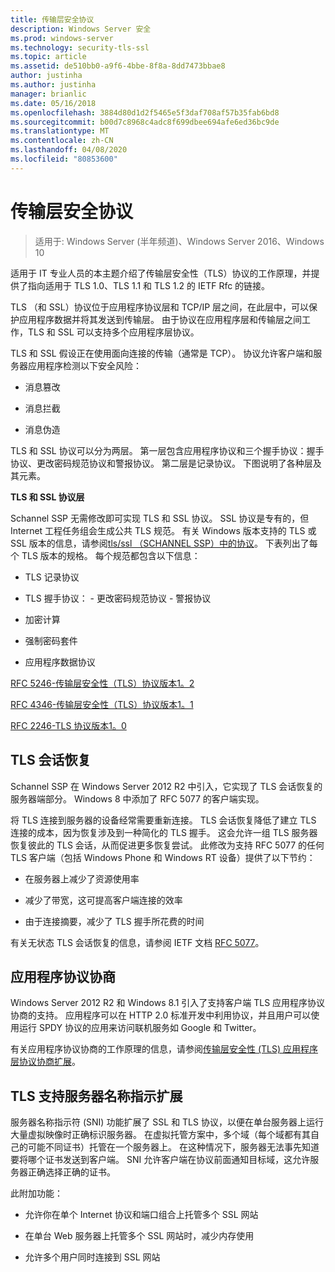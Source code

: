 ```yaml
---
title: 传输层安全协议
description: Windows Server 安全
ms.prod: windows-server
ms.technology: security-tls-ssl
ms.topic: article
ms.assetid: de510bb0-a9f6-4bbe-8f8a-8dd7473bbae8
author: justinha
ms.author: justinha
manager: brianlic
ms.date: 05/16/2018
ms.openlocfilehash: 3884d80d1d2f5465e5f3daf708af57b35fab6bd8
ms.sourcegitcommit: b00d7c8968c4adc8f699dbee694afe6ed36bc9de
ms.translationtype: MT
ms.contentlocale: zh-CN
ms.lasthandoff: 04/08/2020
ms.locfileid: "80853600"
---
```

# <a name="transport-layer-security-protocol"></a>传输层安全协议

>适用于: Windows Server (半年频道)、Windows Server 2016、Windows 10

适用于 IT 专业人员的本主题介绍了传输层安全性（TLS）协议的工作原理，并提供了指向适用于 TLS 1.0、TLS 1.1 和 TLS 1.2 的 IETF Rfc 的链接。

TLS （和 SSL）协议位于应用程序协议层和 TCP/IP 层之间，在此层中，可以保护应用程序数据并将其发送到传输层。 由于协议在应用程序层和传输层之间工作，TLS 和 SSL 可以支持多个应用程序层协议。

TLS 和 SSL 假设正在使用面向连接的传输（通常是 TCP）。 协议允许客户端和服务器应用程序检测以下安全风险：

-   消息篡改

-   消息拦截

-   消息伪造

TLS 和 SSL 协议可以分为两层。 第一层包含应用程序协议和三个握手协议：握手协议、更改密码规范协议和警报协议。 第二层是记录协议。 下图说明了各种层及其元素。

**TLS 和 SSL 协议层**


Schannel SSP 无需修改即可实现 TLS 和 SSL 协议。 SSL 协议是专有的，但 Internet 工程任务组会生成公共 TLS 规范。 有关 Windows 版本支持的 TLS 或 SSL 版本的信息，请参阅[tls/ssl （SCHANNEL SSP）中的协议](https://msdn.microsoft.com/library/windows/desktop/mt808159(v=vs.85).aspx)。 下表列出了每个 TLS 版本的规格。 每个规范都包含以下信息：

-   TLS 记录协议

-   TLS 握手协议： \- 更改密码规范协议 \- 警报协议

-   加密计算

-   强制密码套件

-   应用程序数据协议

[RFC 5246-传输层安全性（TLS）协议版本1。2](http://tools.ietf.org/html/rfc5246)

[RFC 4346-传输层安全性（TLS）协议版本1。1](http://tools.ietf.org/html/rfc4346)

[RFC 2246-TLS 协议版本1。0](http://tools.ietf.org/html/rfc2246)

## <a name="tls-session-resumption"></a><a name="BKMK_SessionResumption"></a>TLS 会话恢复
Schannel SSP 在 Windows Server 2012 R2 中引入，它实现了 TLS 会话恢复的服务器端部分。 Windows 8 中添加了 RFC 5077 的客户端实现。

将 TLS 连接到服务器的设备经常需要重新连接。 TLS 会话恢复降低了建立 TLS 连接的成本，因为恢复涉及到一种简化的 TLS 握手。 这会允许一组 TLS 服务器恢复彼此的 TLS 会话，从而促进更多恢复尝试。 此修改为支持 RFC 5077 的任何 TLS 客户端（包括 Windows Phone 和 Windows RT 设备）提供了以下节约：

-   在服务器上减少了资源使用率

-   减少了带宽，这可提高客户端连接的效率

-   由于连接摘要，减少了 TLS 握手所花费的时间

有关无状态 TLS 会话恢复的信息，请参阅 IETF 文档 [RFC 5077](http://www.ietf.org/rfc/rfc5077)。

## <a name="application-protocol-negotiation"></a><a name="BKMK_AppProtocolNego"></a>应用程序协议协商
 Windows Server 2012 R2 和 Windows 8.1 引入了支持客户端 TLS 应用程序协议协商的支持。 应用程序可以在 HTTP 2.0 标准开发中利用协议，并且用户可以使用运行 SPDY 协议的应用来访问联机服务如 Google 和 Twitter。

有关应用程序协议协商的工作原理的信息，请参阅[传输层安全性 (TLS) 应用程序层协议协商扩展](http://tools.ietf.org/search/draft-ietf-tls-applayerprotoneg-05)。

## <a name="tls-support-for-server-name-indication-extensions"></a><a name="BKMK_SNI"></a>TLS 支持服务器名称指示扩展
服务器名称指示符 (SNI) 功能扩展了 SSL 和 TLS 协议，以便在单台服务器上运行大量虚拟映像时正确标识服务器。 在虚拟托管方案中，多个域（每个域都有其自己的可能不同证书）托管在一个服务器上。 在这种情况下，服务器无法事先知道要将哪个证书发送到客户端。 SNI 允许客户端在协议前面通知目标域，这允许服务器正确选择正确的证书。

此附加功能：

-   允许你在单个 Internet 协议和端口组合上托管多个 SSL 网站

-   在单台 Web 服务器上托管多个 SSL 网站时，减少内存使用

-   允许多个用户同时连接到 SSL 网站



